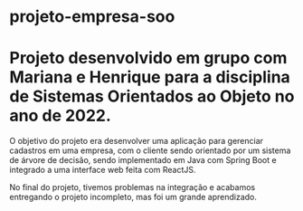 # projeto-empresa-soo
<h1>Projeto desenvolvido em grupo com Mariana e Henrique para a disciplina de Sistemas Orientados ao Objeto no ano de 2022.</h1>

<p>O objetivo do projeto era desenvolver uma aplicação para gerenciar cadastros em uma empresa, com o cliente sendo orientado por um sistema de árvore de decisão, sendo implementado em Java com Spring Boot e integrado a uma interface web feita com ReactJS.</p>

<p>No final do projeto, tivemos problemas na integração e acabamos entregando o projeto incompleto, mas foi um grande aprendizado.</p>
